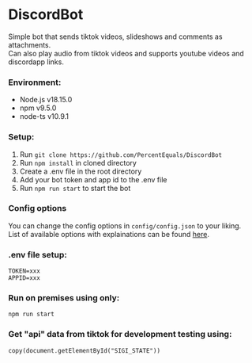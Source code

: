 # DiscordBot

Simple bot that sends tiktok videos, slideshows and comments as attachments.  
Can also play audio from tiktok videos and supports youtube videos and discordapp links.  

### Environment:

- Node.js v18.15.0
- npm v9.5.0
- node-ts v10.9.1

### Setup:

1. Run `git clone https://github.com/PercentEquals/DiscordBot`
2. Run `npm install` in cloned directory
3. Create a .env file in the root directory
4. Add your bot token and app id to the .env file
5. Run `npm run start` to start the bot

### Config options

You can change the config options in `config/config.json` to your liking.  
List of available options with explainations can be found [here](https://github.com/PercentEquals/DiscordBot/blob/main/config/README.md).

### .env file setup:

```
TOKEN=xxx
APPID=xxx
```

### Run on premises using only:

```
npm run start
```

### Get "api" data from tiktok for development testing using:

```
copy(document.getElementById("SIGI_STATE"))
```